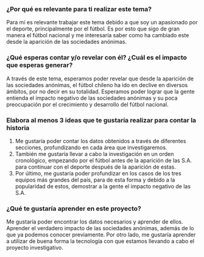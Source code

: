 ### ¿Por qué es relevante para ti realizar este tema?

Para mí es relevante trabajar este tema debido a que soy un apasionado por el deporte, principalmente por el fútbol. Es por esto que sigo de gran manera el fútbol nacional y me interesaría saber como ha cambiado este desde la aparición de las sociedades anónimas.

### ¿Qué esperas contar y/o revelar con él? ¿Cuál es el impacto que esperas generar?

A través de este tema, esperamos poder revelar que desde la aparición de las sociedades anónimas, el fútbol chileno ha ido en declive en diversos ámbitos, por no decir en su totalidad. Esperamos poder lograr que la gente entienda el impacto negativo de las sociedades anónimas y su poca preocupación por el crecimiento y desarrollo del fútbol nacional.

### Elabora al menos 3 ideas que te gustaría realizar para contar la historia

1. Me gustaría poder contar los datos obtenidos a través de diferentes secciones, profundizando en cada área que investigaremos. 
2. También me gustaría llevar a cabo la investigación en un orden cronológico, empezando por el fútbol antes de la aparición de las S.A. para continuar con el deporte después de la aparición de estas.
3. Por último, me gustaría poder profundizar en los casos de los tres equipos más grandes del país, para de esta forma y debido a la popularidad de estos, demostrar a la gente el impacto negativo de las S.A.

### ¿Qué te gustaría aprender en este proyecto?

Me gustaría poder encontrar los datos necesarios y aprender de ellos. Aprender el verdadero impacto de las sociedades anónimas, además de lo que ya podemos conocer previamente. Por otro lado, me gustaría aprender a utilizar de buena forma la tecnología con que estamos llevando a cabo el proyecto investigativo.
